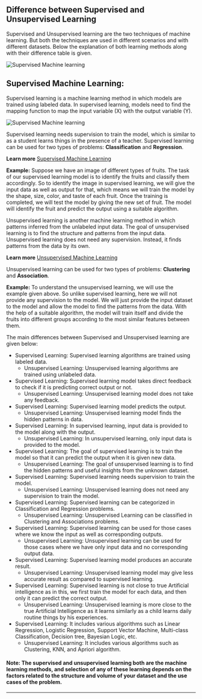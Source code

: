
Difference between Supervised and Unsupervised Learning
-------------------------------------------------------

Supervised and Unsupervised learning are the two techniques of machine learning. But both the techniques are used in different scenarios and with different datasets. Below the explanation of both learning methods along with their difference table is given.

![Supervised Machine learning](https://static.javatpoint.com/tutorial/machine-learning/images/difference-between-supervised-and-unsupervised-learning.jpg)

Supervised Machine Learning:
----------------------------

Supervised learning is a machine learning method in which models are trained using labeled data. In supervised learning, models need to find the mapping function to map the input variable (X) with the output variable (Y).

![Supervised Machine learning](https://static.javatpoint.com/tutorial/machine-learning/images/difference-between-supervised-and-unsupervised-learning-1.png)

Supervised learning needs supervision to train the model, which is similar to as a student learns things in the presence of a teacher. Supervised learning can be used for two types of problems: **Classification** and **Regression**.

**Learn more** [Supervised Machine Learning](https://www.javatpoint.com/supervised-machine-learning)

**Example:** Suppose we have an image of different types of fruits. The task of our supervised learning model is to identify the fruits and classify them accordingly. So to identify the image in supervised learning, we will give the input data as well as output for that, which means we will train the model by the shape, size, color, and taste of each fruit. Once the training is completed, we will test the model by giving the new set of fruit. The model will identify the fruit and predict the output using a suitable algorithm.

Unsupervised learning is another machine learning method in which patterns inferred from the unlabeled input data. The goal of unsupervised learning is to find the structure and patterns from the input data. Unsupervised learning does not need any supervision. Instead, it finds patterns from the data by its own.

**Learn more** [Unsupervised Machine Learning](https://www.javatpoint.com/unsupervised-machine-learning)

Unsupervised learning can be used for two types of problems: **Clustering** and **Association**.

**Example:** To understand the unsupervised learning, we will use the example given above. So unlike supervised learning, here we will not provide any supervision to the model. We will just provide the input dataset to the model and allow the model to find the patterns from the data. With the help of a suitable algorithm, the model will train itself and divide the fruits into different groups according to the most similar features between them.

The main differences between Supervised and Unsupervised learning are given below:



* Supervised Learning: Supervised learning algorithms are trained using labeled data. 
  * Unsupervised Learning: Unsupervised learning algorithms are trained using unlabeled data.
* Supervised Learning: Supervised learning model takes direct feedback to check if it is predicting correct output or not. 
  * Unsupervised Learning: Unsupervised learning model does not take any feedback. 
* Supervised Learning: Supervised learning model predicts the output. 
  * Unsupervised Learning: Unsupervised learning model finds the hidden patterns in data. 
* Supervised Learning: In supervised learning, input data is provided to the model along with the output. 
  * Unsupervised Learning: In unsupervised learning, only input data is provided to the model. 
* Supervised Learning: The goal of supervised learning is to train the model so that it can predict the output when it is given new data. 
  * Unsupervised Learning: The goal of unsupervised learning is to find the hidden patterns and useful insights from the unknown dataset. 
* Supervised Learning: Supervised learning needs supervision to train the model.
  * Unsupervised Learning: Unsupervised learning does not need any supervision to train the model. 
* Supervised Learning: Supervised learning can be categorized in Classification and Regression problems. 
  * Unsupervised Learning: Unsupervised Learning can be classified in Clustering and Associations problems. 
* Supervised Learning: Supervised learning can be used for those cases where we know the input as well as corresponding outputs. 
  * Unsupervised Learning: Unsupervised learning can be used for those cases where we have only input data and no corresponding output data. 
* Supervised Learning: Supervised learning model produces an accurate result. 
  * Unsupervised Learning: Unsupervised learning model may give less accurate result as compared to supervised learning. 
* Supervised Learning: Supervised learning is not close to true Artificial intelligence as in this, we first train the model for each data, and then only it can predict the correct output. 
  * Unsupervised Learning: Unsupervised learning is more close to the true Artificial Intelligence as it learns similarly as a child learns daily routine things by his experiences. 
* Supervised Learning: It includes various algorithms such as Linear Regression, Logistic Regression, Support Vector Machine, Multi-class Classification, Decision tree, Bayesian Logic, etc. 
  * Unsupervised Learning: It includes various algorithms such as Clustering, KNN, and Apriori algorithm. 


#### Note: The supervised and unsupervised learning both are the machine learning methods, and selection of any of these learning depends on the factors related to the structure and volume of your dataset and the use cases of the problem.

* * *
